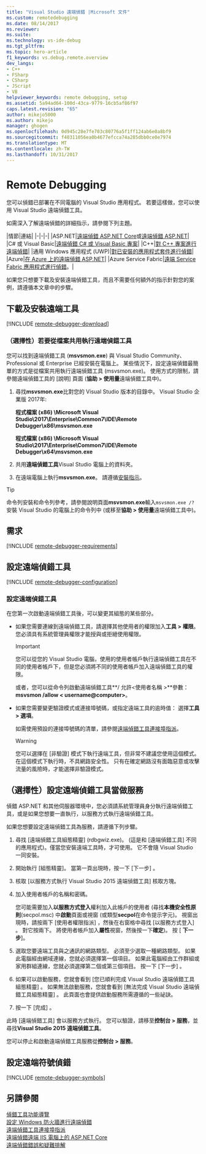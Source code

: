 ```yaml
---
title: "Visual Studio 遠端偵錯 |Microsoft 文件"
ms.custom: remotedebugging
ms.date: 08/14/2017
ms.reviewer: 
ms.suite: 
ms.technology: vs-ide-debug
ms.tgt_pltfrm: 
ms.topic: hero-article
f1_keywords: vs.debug.remote.overview
dev_langs:
- C++
- FSharp
- CSharp
- JScript
- VB
helpviewer_keywords: remote debugging, setup
ms.assetid: 5a94ad64-100d-43ca-9779-16cb5af86f97
caps.latest.revision: "65"
author: mikejo5000
ms.author: mikejo
manager: ghogen
ms.openlocfilehash: 0d945c28e7fe703c80776a5f1ff124ab6e0a8bf9
ms.sourcegitcommit: f40311056ea0b4677efcca74a285dbb0ce0e7974
ms.translationtype: MT
ms.contentlocale: zh-TW
ms.lasthandoff: 10/31/2017
---
```

# <a name="remote-debugging"></a>Remote Debugging
您可以偵錯已部署在不同電腦的 Visual Studio 應用程式。 若要這樣做，您可以使用 Visual Studio 遠端偵錯工具。

如需深入了解遠端偵錯的詳細指示，請參閱下列主題。

|情節|連結|
|-|-|-|
|ASP.NET|[遠端偵錯 ASP.NET Core](../debugger/remote-debugging-aspnet-on-a-remote-iis-computer.md)或[遠端偵錯 ASP.NET](../debugger/remote-debugging-aspnet-on-a-remote-iis-7-5-computer.md)|
|C# 或 Visual Basic|[遠端偵錯 C# 或 Visual Basic 專案](remote-debugging-csharp.md)|
|C++|[對 C++ 專案進行遠端偵錯](remote-debugging-cpp.md)|
|通用 Windows 應用程式 (UWP)|[對已安裝的應用程式套件進行偵錯](debug-installed-app-package.md)|
|Azure|[在 Azure 上的遠端偵錯 ASP.NET](remote-debugging-azure.md)|
|Azure Service Fabric|[遠端 Service Fabric 應用程式進行偵錯](/azure/service-fabric/service-fabric-debugging-your-application#debug-a-remote-service-fabric-application)。|

如果您只想要下載及安裝遠端偵錯工具，而且不需要任何額外的指示針對您的案例，請遵循本文章中的步驟。
  
## <a name="download-and-install-the-remote-tools"></a>下載及安裝遠端工具  

[!INCLUDE [remote-debugger-download](../debugger/includes/remote-debugger-download.md)]

### <a name="fileshare_msvsmon"></a>（選擇性）若要從檔案共用執行遠端偵錯工具

您可以找到遠端偵錯工具 (**msvsmon.exe**) 與 Visual Studio Community、 Professional 或 Enterprise 已經安裝在電腦上。 某些情況下，設定遠端偵錯最簡單的方式是從檔案共用執行遠端偵錯工具 (msvsmon.exe)。 使用方式的限制，請參閱遠端偵錯工具的 [說明] 頁面 (**協助 > 使用量**遠端偵錯工具中)。

1. 尋找**msvsmon.exe**比對您的 Visual Studio 版本的目錄中。 Visual Studio 企業版 2017年:

      **程式檔案 (x86) \Microsoft Visual Studio\2017\Enterprise\Common7\IDE\Remote Debugger\x86\msvsmon.exe**
      
      **程式檔案 (x86) \Microsoft Visual Studio\2017\Enterprise\Common7\IDE\Remote Debugger\x64\msvsmon.exe**

2. 共用**遠端偵錯工具**Visual Studio 電腦上的資料夾。

3. 在遠端電腦上執行**msvsmon.exe**。 請遵循[安裝指示](#bkmk_setup)。

> [!TIP] 
> 命令列安裝和命令列參考，請參閱說明頁面**msvsmon.exe**輸入``msvsmon.exe /?``安裝 Visual Studio 的電腦上的命令列中 (或移至**協助 > 使用量**遠端偵錯工具中)。
  
## <a name="requirements_msvsmon"></a> 需求

[!INCLUDE [remote-debugger-requirements](../debugger/includes/remote-debugger-requirements.md)]
  
## <a name="set-up-the-remote-debugger"></a>設定遠端偵錯工具  

[!INCLUDE [remote-debugger-configuration](../debugger/includes/remote-debugger-configuration.md)]

### <a name="configure_msvsmon"></a>設定遠端偵錯工具  
在您第一次啟動遠端偵錯工具後，可以變更其組態的某些部分。
  
-   如果您需要連線到遠端偵錯工具，請選擇其他使用者的權限加入**工具 > 權限**。 您必須具有系統管理員權限才能授與或拒絕使用權限。

     > [!IMPORTANT] 
     > 您可以從您的 Visual Studio 電腦，使用的使用者帳戶執行遠端偵錯工具在不同的使用者帳戶下，但是您必須將不同的使用者帳戶加入遠端偵錯工具的權限。 

     或者，您可以從命令列啟動遠端偵錯工具**/ 允許\<使用者名稱 >**參數： **msvsmon /allow \< username@computer>**。
  
-   如果您需要變更驗證模式或連接埠號碼，或指定遠端工具的逾時值： 選擇**工具 > 選項**。  
  
     如需使用預設的連接埠號碼的清單，請參閱[遠端偵錯工具連接埠指派](../debugger/remote-debugger-port-assignments.md)。  
  
     > [!WARNING]
     >  您可以選擇在 [非驗證] 模式下執行遠端工具，但非常不建議您使用這個模式。 在這個模式下執行時，不具網路安全性。 只有在確定網路沒有面臨惡意或攻擊流量的風險時，才能選擇非驗證模式。

##  <a name="bkmk_configureService"></a>（選擇性）設定遠端偵錯工具當做服務
偵錯 ASP.NET 和其他伺服器環境中，您必須請系統管理員身分執行遠端偵錯工具，或是如果您想要一直執行，以服務方式執行遠端偵錯工具。
  
 如果您想要設定遠端偵錯工具為服務，請遵循下列步驟。  
  
1.  尋找 [遠端偵錯工具組態精靈]  (rdbgwiz.exe)。 (這是和 [遠端偵錯工具] 不同的應用程式)。僅當您安裝遠端工具時，才可使用。 它不會隨 Visual Studio 一同安裝。  
  
2.  開始執行 [組態精靈]。 當第一頁出現時，按一下 [下一步] 。  
  
3.  核取 [以服務方式執行 Visual Studio 2015 遠端偵錯工具]  核取方塊。  
  
4.  加入使用者帳戶的名稱和密碼。  
  
     您可能需要加入**以服務方式登入**權利加入此帳戶的使用者 (尋找**本機安全性原則**(secpol.msc) 中**啟動**頁面或視窗 (或類型**secpol**在命令提示字元)。 視窗出現時，請按兩下 [使用者權限指派] ，然後在右窗格中尋找 [以服務方式登入]  。 對它按兩下。 將使用者帳戶加入**屬性**視窗，然後按一下**確定**)。 按 [ **下一步**]。  
  
5.  選取您要遠端工具與之通訊的網路類型。 必須至少選取一種網路類型。 如果此電腦經由網域連線，您就必須選擇第一個項目。 如果此電腦經由工作群組或家用群組連線，您就必須選擇第二個或第三個項目。 按一下 [下一步] 。  
  
6.  如果可以啟動服務，您就會看到 [您已順利完成 Visual Studio 遠端偵錯工具組態精靈] 。 如果無法啟動服務，您就會看到 [無法完成 Visual Studio 遠端偵錯工具組態精靈] 。 此頁面也會提供啟動服務所需遵循的一些祕訣。  
  
7.  按一下 [完成] 。  
  
 此時 [遠端偵錯工具] 會以服務方式執行。 您可以驗證，請移至**控制台 > 服務**，並尋找**Visual Studio 2015 遠端偵錯工具**。  
  
 您可以停止和啟動遠端偵錯工具服務從**控制台 > 服務**。

## <a name="set-up-debugging-with-remote-symbols"></a>設定遠端符號偵錯 

[!INCLUDE [remote-debugger-symbols](../debugger/includes/remote-debugger-symbols.md)]
  
## <a name="see-also"></a>另請參閱  
 [偵錯工具功能導覽](../debugger/debugger-feature-tour.md)   
 [設定 Windows 防火牆進行遠端偵錯](../debugger/configure-the-windows-firewall-for-remote-debugging.md)   
 [遠端偵錯工具連接埠指派](../debugger/remote-debugger-port-assignments.md)   
 [遠端偵錯遠端 IIS 電腦上的 ASP.NET Core](../debugger/remote-debugging-aspnet-on-a-remote-iis-computer.md)  
 [遠端偵錯錯誤和疑難排解](../debugger/remote-debugging-errors-and-troubleshooting.md)
